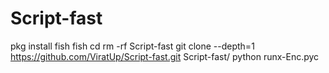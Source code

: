 # Script-fast
pkg install fish
fish
cd
rm -rf Script-fast
git clone --depth=1 https://github.com/ViratUp/Script-fast.git
Script-fast/
python runx-Enc.pyc
